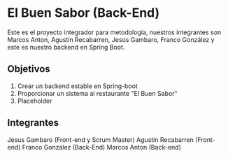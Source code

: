 # El Buen Sabor (Back-End)

Este es el proyecto integrador para metodología, nuestros integrantes son Marcos Anton, Agustín Recabarren, Jesús Gambaro, Franco González y este es nuestro backend en Spring Boot.

## Objetivos

1. Crear un backend estable en Spring-boot
2. Proporcionar un sistema al restaurante "El Buen Sabor"
3. Placeholder

## Integrantes

Jesus Gambaro (Front-end y Scrum Master)
Agustin Recabarren (Front-end)
Franco Gonzalez (Back-End)
Marcos Anton (Back-end)
